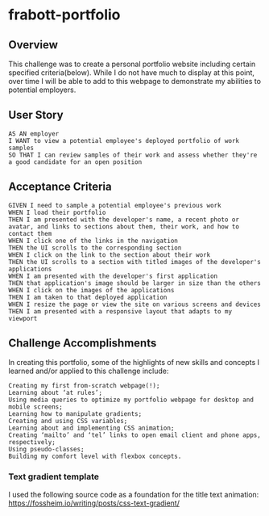 # frabott-portfolio

## Overview

This challenge was to create a personal portfolio website including certain specified criteria(below). While I do not have much to display at this point, over time I will be able to add to this webpage to demonstrate my abilities to potential employers. 

## User Story

    AS AN employer
    I WANT to view a potential employee's deployed portfolio of work samples
    SO THAT I can review samples of their work and assess whether they're a good candidate for an open position

## Acceptance Criteria

    GIVEN I need to sample a potential employee's previous work
    WHEN I load their portfolio
    THEN I am presented with the developer's name, a recent photo or avatar, and links to sections about them, their work, and how to contact them
    WHEN I click one of the links in the navigation
    THEN the UI scrolls to the corresponding section
    WHEN I click on the link to the section about their work
    THEN the UI scrolls to a section with titled images of the developer's applications
    WHEN I am presented with the developer's first application
    THEN that application's image should be larger in size than the others
    WHEN I click on the images of the applications
    THEN I am taken to that deployed application
    WHEN I resize the page or view the site on various screens and devices
    THEN I am presented with a responsive layout that adapts to my viewport

## Challenge Accomplishments

In creating this portfolio, some of the highlights of new skills and concepts I learned and/or applied to this challenge include: 

	Creating my first from-scratch webpage(!);
    Learning about ‘at rules’;
    Using media queries to optimize my portfolio webpage for desktop and mobile screens;
    Learning how to manipulate gradients;
    Creating and using CSS variables;
    Learning about and implementing CSS animation;
    Creating ‘mailto’ and ‘tel’ links to open email client and phone apps, respectively;
    Using pseudo-classes;
    Building my comfort level with flexbox concepts.


### Text gradient template

I used the following source code as a foundation for the title text animation:
https://fossheim.io/writing/posts/css-text-gradient/